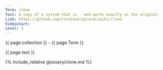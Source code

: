 ```yaml
---
Term: clone
Text: A copy of a system that is - and works exactly as the original
Link: https://github.com/trustoverip/acdc/wiki/clone
Videostart: 
Level: 3
---
```


{{ page.collection }} - {{ page.Term }}

   {{ page.text }}

{% include_relative glossary/clone.md %}
